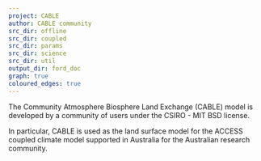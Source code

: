 ```yaml
---
project: CABLE
author: CABLE community
src_dir: offline
src_dir: coupled
src_dir: params
src_dir: science
src_dir: util
output_dir: ford_doc
graph: true
coloured_edges: true
---
```


The Community Atmosphere Biosphere Land Exchange (CABLE) model is developed by a community of users under the CSIRO - MIT BSD license. 

In particular, CABLE is used as the land surface model for the ACCESS coupled climate model supported in Australia for the Australian research community.